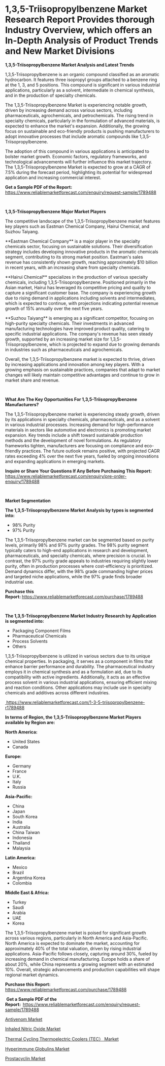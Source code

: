 <p><h1>1,3,5-Triisopropylbenzene Market Research Report Provides thorough Industry Overview, which offers an In-Depth Analysis of Product Trends and New Market Divisions</h1></p><p><strong>1,3,5-Triisopropylbenzene Market Analysis and Latest Trends</strong></p>
<p><p>1,3,5-Triisopropylbenzene is an organic compound classified as an aromatic hydrocarbon. It features three isopropyl groups attached to a benzene ring at the 1, 3, and 5 positions. This compound is significant in various industrial applications, particularly as a solvent, intermediate in chemical synthesis, and in the production of specialty chemicals. </p><p>The 1,3,5-Triisopropylbenzene Market is experiencing notable growth, driven by increasing demand across various sectors, including pharmaceuticals, agrochemicals, and petrochemicals. The rising trend in specialty chemicals, particularly in the formulation of advanced materials, is expected to enhance the market's expansion. Additionally, the growing focus on sustainable and eco-friendly products is pushing manufacturers to adopt innovative processes that include aromatic compounds like 1,3,5-Triisopropylbenzene. </p><p>The adoption of this compound in various applications is anticipated to bolster market growth. Economic factors, regulatory frameworks, and technological advancements will further influence this market trajectory. The 1,3,5-Triisopropylbenzene Market is expected to grow at a CAGR of 7.5% during the forecast period, highlighting its potential for widespread application and increasing commercial interest.</p></p>
<p><strong>Get a Sample PDF of the Report:&nbsp;</strong> <a href="https://www.reliablemarketforecast.com/enquiry/request-sample/1789488?utm_campaign=1140&utm_medium=2&utm_source=Github&utm_content=ia&utm_term=20122024&utm_id=135-triisopropylbenzene">https://www.reliablemarketforecast.com/enquiry/request-sample/1789488</a></p>
<p>&nbsp;</p>
<p><strong>1,3,5-Triisopropylbenzene Major Market Players</strong></p>
<p><p>The competitive landscape of the 1,3,5-Triisopropylbenzene market features key players such as Eastman Chemical Company, Hairui Chemical, and Suzhou Taiyang.</p><p>**Eastman Chemical Company** is a major player in the specialty chemicals sector, focusing on sustainable solutions. Their diversification strategy includes developing innovative products in the aromatic chemicals segment, contributing to its strong market position. Eastman's sales revenue has consistently shown growth, reaching approximately $10 billion in recent years, with an increasing share from specialty chemicals.</p><p>**Hairui Chemical** specializes in the production of various specialty chemicals, including 1,3,5-Triisopropylbenzene. Positioned primarily in the Asian market, Hairui has leveraged its competitive pricing and quality to capture a significant customer base. The company is experiencing growth due to rising demand in applications including solvents and intermediates, which is expected to continue, with projections indicating potential revenue growth of 15% annually over the next five years.</p><p>**Suzhou Taiyang** is emerging as a significant competitor, focusing on high-purity specialty chemicals. Their investments in advanced manufacturing technologies have improved product quality, catering to specific industrial applications. The company's revenue has seen steady growth, supported by an increasing market size for 1,3,5-Triisopropylbenzene, which is projected to expand due to growing demands in industries such as pharmaceuticals and agrochemicals.</p><p>Overall, the 1,3,5-Triisopropylbenzene market is expected to thrive, driven by increasing applications and innovation among key players. With a growing emphasis on sustainable practices, companies that adapt to market changes will likely maintain competitive advantages and continue to grow in market share and revenue.</p></p>
<p>&nbsp;</p>
<p><strong>What Are The Key Opportunities For 1,3,5-Triisopropylbenzene Manufacturers?</strong></p>
<p><p>The 1,3,5-Triisopropylbenzene market is experiencing steady growth, driven by its applications in specialty chemicals, pharmaceuticals, and as a solvent in various industrial processes. Increasing demand for high-performance materials in sectors like automotive and electronics is promoting market expansion. Key trends include a shift toward sustainable production methods and the development of novel formulations. As regulatory frameworks tighten, manufacturers are focusing on compliance and eco-friendly practices. The future outlook remains positive, with projected CAGR rates exceeding 4% over the next five years, fueled by ongoing innovations and expanding applications in emerging markets.</p></p>
<p><strong>Inquire or Share Your Questions If Any Before Purchasing This Report:</strong> <a href="https://www.reliablemarketforecast.com/enquiry/pre-order-enquiry/1789488?utm_campaign=1140&utm_medium=2&utm_source=Github&utm_content=ia&utm_term=20122024&utm_id=135-triisopropylbenzene">https://www.reliablemarketforecast.com/enquiry/pre-order-enquiry/1789488</a></p>
<p>&nbsp;</p>
<p><strong>Market Segmentation</strong></p>
<p><strong>The 1,3,5-Triisopropylbenzene Market Analysis by types is segmented into:</strong></p>
<p><ul><li>98% Purity</li><li>97% Purity</li></ul></p>
<p><p>The 1,3,5-Triisopropylbenzene market can be segmented based on purity levels, primarily 98% and 97% purity grades. The 98% purity segment typically caters to high-end applications in research and development, pharmaceuticals, and specialty chemicals, where precision is crucial. In contrast, the 97% purity grade appeals to industries requiring slightly lower purity, often in production processes where cost-efficiency is prioritized. Demand dynamics differ, with the 98% grade commanding higher prices and targeted niche applications, while the 97% grade finds broader industrial use.</p></p>
<p><strong>Purchase this Report:&nbsp;</strong><a href="https://www.reliablemarketforecast.com/purchase/1789488?utm_campaign=1140&utm_medium=2&utm_source=Github&utm_content=ia&utm_term=20122024&utm_id=135-triisopropylbenzene">https://www.reliablemarketforecast.com/purchase/1789488</a></p>
<p>&nbsp;</p>
<p><strong>The 1,3,5-Triisopropylbenzene Market Industry Research by Application is segmented into:</strong></p>
<p><ul><li>Packaging Component Films</li><li>Pharmaceutical Chemicals</li><li>Process Solvents</li><li>Others</li></ul></p>
<p><p>1,3,5-Triisopropylbenzene is utilized in various sectors due to its unique chemical properties. In packaging, it serves as a component in films that enhance barrier performance and durability. The pharmaceutical industry employs it in chemical synthesis and as a formulation aid, due to its compatibility with active ingredients. Additionally, it acts as an effective process solvent in various industrial applications, ensuring efficient mixing and reaction conditions. Other applications may include use in specialty chemicals and additives across different industries.</p></p>
<p><a href="https://www.reliablemarketforecast.com/1-3-5-triisopropylbenzene-r1789488?utm_campaign=1140&utm_medium=2&utm_source=Github&utm_content=ia&utm_term=20122024&utm_id=135-triisopropylbenzene">&nbsp;https://www.reliablemarketforecast.com/1-3-5-triisopropylbenzene-r1789488</a></p>
<p><strong>In terms of Region, the 1,3,5-Triisopropylbenzene Market Players available by Region are:</strong></p>
<p>
    <p> <strong> North America: </strong>
        <ul>
            <li>United States</li>
            <li>Canada</li>
        </ul>
        </p> 
    <p> <strong> Europe: </strong>
        <ul>
            <li>Germany</li>
            <li>France</li>
            <li>U.K.</li>
            <li>Italy</li>
            <li>Russia</li>
        </ul>
        </p> 
    <p> <strong> Asia-Pacific: </strong>
        <ul>
            <li>China</li>
            <li>Japan</li>
            <li>South Korea</li>
            <li>India</li>
            <li>Australia</li>
            <li>China Taiwan</li>
            <li>Indonesia</li>
            <li>Thailand</li>
            <li>Malaysia</li>
        </ul>
        </p> 
    <p> <strong> Latin America: </strong>
        <ul>
            <li>Mexico</li>
            <li>Brazil</li>
            <li>Argentina Korea</li>
            <li>Colombia</li>
        </ul>
        </p> 
    <p> <strong> Middle East & Africa: </strong>
        <ul>
            <li>Turkey</li>
            <li>Saudi</li>
            <li>Arabia</li>
            <li>UAE</li>
            <li>Korea</li>
        </ul>
    </p>
    </p>
<p><p>The 1,3,5-Triisopropylbenzene market is poised for significant growth across various regions, particularly in North America and Asia-Pacific. North America is expected to dominate the market, accounting for approximately 40% of the total valuation, driven by rising industrial applications. Asia-Pacific follows closely, capturing around 30%, fueled by increasing demand in chemical manufacturing. Europe holds a share of about 20%, while China represents a growing segment with an estimated 10%. Overall, strategic advancements and production capabilities will shape regional market dynamics.</p></p>
<p><strong>Purchase this Report: </strong><a href="https://www.reliablemarketforecast.com/purchase/1789488?utm_campaign=1140&utm_medium=2&utm_source=Github&utm_content=ia&utm_term=20122024&utm_id=135-triisopropylbenzene">https://www.reliablemarketforecast.com/purchase/1789488</a></p>
<p>&nbsp;<strong>Get a Sample PDF of the Report:&nbsp;&nbsp;</strong><a href="https://www.reliablemarketforecast.com/enquiry/request-sample/1789488?utm_campaign=1140&utm_medium=2&utm_source=Github&utm_content=ia&utm_term=20122024&utm_id=135-triisopropylbenzene">https://www.reliablemarketforecast.com/enquiry/request-sample/1789488</a></p>
<p><strong></strong></p>
<p><p><a href="https://www.linkedin.com/pulse/impressive-growth-antivenom-market-cagr-54-from-2024-2031-qae5e?utm_campaign=1140&utm_medium=2&utm_source=Github&utm_content=ia&utm_term=20122024&utm_id=135-triisopropylbenzene">Antivenom Market</a></p><p><a href="https://www.linkedin.com/pulse/analyzing-inhaled-nitric-oxide-market-122-cagr-growth-forecast-itjaf?utm_campaign=1140&utm_medium=2&utm_source=Github&utm_content=ia&utm_term=20122024&utm_id=135-triisopropylbenzene">Inhaled Nitric Oxide Market</a></p><p><a href="https://github.com/katherineanstey55/Market-Research-Report-List-1/blob/main/thermal-cycling-thermoelectric-coolers-tec-market.md?utm_campaign=1140&utm_medium=2&utm_source=Github&utm_content=ia&utm_term=20122024&utm_id=135-triisopropylbenzene">Thermal Cycling Thermoelectric Coolers (TEC） Market</a></p><p><a href="https://www.linkedin.com/pulse/insightful-hyperimmune-globulins-market-report-2024-2031-xrfmf?utm_campaign=1140&utm_medium=2&utm_source=Github&utm_content=ia&utm_term=20122024&utm_id=135-triisopropylbenzene">Hyperimmune Globulins Market</a></p><p><a href="https://www.linkedin.com/pulse/prostacyclin-market-study-strategies-leading-players-growth-2wtzf?utm_campaign=1140&utm_medium=2&utm_source=Github&utm_content=ia&utm_term=20122024&utm_id=135-triisopropylbenzene">Prostacyclin Market</a></p></p>